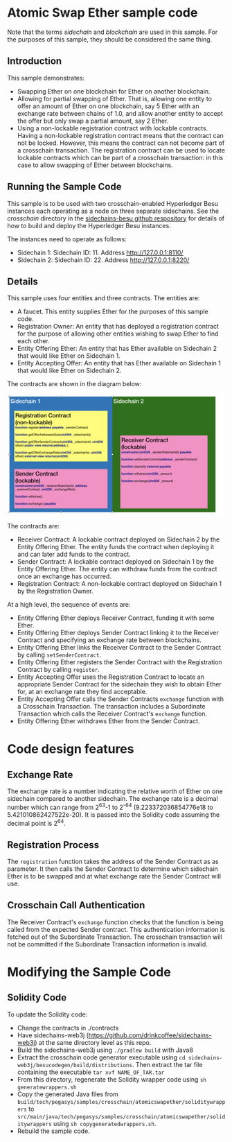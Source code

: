 # Atomic Swap Ether sample code

Note that the terms _sidechain_ and _blockchain_ are used in this sample. For the purposes
of this sample, they should be considered the same thing. 

## Introduction
This sample demonstrates:
 * Swapping Ether on one blockchain for Ether on another blockchain.
 * Allowing for partial swapping of Ether. That is, allowing one entity to offer an 
 amount of Ether on one blockchain, say 5 Ether with an exchange rate between chains of 
 1.0, and allow another entity to accept the offer but only swap a partial amount, 
 say 2 Ether. 
 * Using a non-lockable registration contract with lockable contracts. Having a non-lockable
 registration contract means that the contract can not be locked. However, this means the 
 contract can not become part of a crosschain transaction. The registration contract can
 be used to locate lockable contracts which can be part of a crosschain transaction: in 
 this case to allow swapping of Ether between blockchains.

## Running the Sample Code

This sample is to be used with two crosschain-enabled Hyperledger Besu instances
each operating as a node on three separate sidechains. See the _crosschain_ directory in the
[sidechains-besu github respository](https://github.com/PegaSysEng/sidechains-besu/tree/master/crosschain)
 for details of how to build and deploy the Hyperledger Besu instances. 

The instances need to operate as follows:
* Sidechain 1: Sidechain ID: 11. Address http://127.0.0.1:8110/ 
* Sidechain 2: Sidechain ID: 22. Address http://127.0.0.1:8220/ 


## Details

This sample uses four entities and three contracts. The entities are:
* A faucet. This entity supplies Ether for the purposes of this sample code.
* Registration Owner: An entity that has deployed a registration contract for the purpose
of allowing other entities wishing to swap Ether to find each other.
* Entity Offering Ether: An entity that has Ether available on Sidechain 2 that 
would like Ether on Sidechain 1. 
* Entity Accepting Offer: An entity that has Ether available on Sidechain 1 that 
would like Ether on Sidechain 2. 

The contracts are shown in the diagram below:

![Architecture Diagram](architecture.png)

The contracts are:
* Receiver Contract: A lockable contract deployed on Sidechain 2 by the Entity Offering Ether. 
The entity funds the contract when deploying it and can later add funds to the contract.
* Sender Contract: A lockable contract deployed on Sidechain 1 by the Entity Offering Ether.
The entity can withdraw funds from the contract once an exchange has occurred.
* Registration Contract: A non-lockable contract deployed on Sidechain 1 by the Registration Owner.

At a high level, the sequence of events are:
* Entity Offering Ether deploys Receiver Contract, funding it with some Ether. 
* Entity Offering Ether deploys Sender Contract linking it to the Receiver Contract and specifying an 
exchange rate between blockchains.
* Entity Offering Ether links the Receiver Contract to the Sender Contract by calling `setSenderContract`.
* Entity Offering Ether registers the Sender Contract with the Registration Contract by calling `register`.
* Entity Accepting Offer uses the Registration Contract to locate an appropriate Sender 
Contract for the sidechain they wish to obtain Ether for, at an exchange rate they find acceptable.
* Entity Accepting Offer calls the Sender Contracts `exchange` function with a Crosschain Transaction.
The transaction includes a Subordinate Transaction which calls the Receiver Contract's `exchange` 
function.
* Entity Offering Ether withdraws Ether from the Sender Contract. 

# Code design features

## Exchange Rate
The exchange rate is a number indicating the relative worth of Ether on one sidechain compared
to another sidechain. The exchange rate is a decimal number which can range from 2<sup>63</sup>-1 to 2<sup>-64</sup> 
(9.223372036854776e18 to 5.421010862427522e-20). It is passed into the Solidity code assuming
the decimal point is 2<sup>64</sup>.

## Registration Process
The `registration` function takes the address of the Sender Contract as as parameter. It 
then calls the Sender Contract to determine which sidechain Ether is to be swapped and at 
what exchange rate the Sender Contract will use.

## Crosschain Call Authentication
The Receiver Contract's `exchange` function checks that the function is being called from
the expected Sender contract. This authentication information is fetched out of the Subordinate
Transaction. The crosschain transaction will not be committed if the Subordinate Transaction
information is invalid.

# Modifying the Sample Code
## Solidity Code
To update the Solidity code:
* Change the contracts in ./contracts
* Have sidechains-web3j (https://github.com/drinkcoffee/sidechains-web3j) at the same directory 
level as this repo. 
* Build the sidechains-web3j using `./gradlew build` with Java8
* Extract the crosschain code generator executable using `cd sidechains-web3j/besucodegen/build/distributions`. 
Then extract the tar file containing the executable `tar xvf NAME_OF_TAR.tar`
* From this directory, regenerate the Solidity wrapper code using `sh generatewrappers.sh` 
* Copy the generated Java files from `build/tech/pegasys/samples/crosschain/atomicswapether/soliditywrappers`
to `src/main/java/tech/pegasys/samples/crosschain/atomicswapether/soliditywrappers` using
`sh copygeneratedwrappers.sh`.
* Rebuild the sample code.
